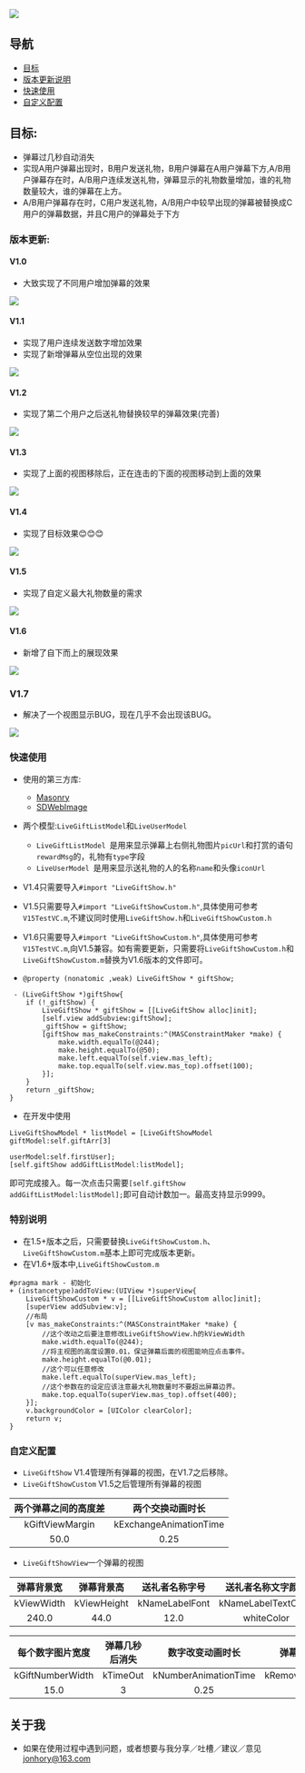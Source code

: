 ![](http://ww1.sinaimg.cn/large/c6a1cfeagy1ffbh46t93nj20ky0dsq3x.jpg)


## 导航
* [目标](#目标)
* [版本更新说明](#版本更新说明)
* [快速使用](#快速使用)
* [自定义配置](#自定义配置)

## <a id="目标"></a>目标:

* 弹幕过几秒自动消失
* 实现A用户弹幕出现时，B用户发送礼物，B用户弹幕在A用户弹幕下方,A/B用户弹幕存在时，A/B用户连续发送礼物，弹幕显示的礼物数量增加，谁的礼物数量较大，谁的弹幕在上方。
* A/B用户弹幕存在时，C用户发送礼物，A/B用户中较早出现的弹幕被替换成C用户的弹幕数据，并且C用户的弹幕处于下方


### <a id="版本更新说明"></a>版本更新:

#### V1.0
* 大致实现了不同用户增加弹幕的效果

![](http://ww4.sinaimg.cn/large/c6a1cfeagw1f9p4246hkgg208g0fdmyy.gif)


#### V1.1
* 实现了用户连续发送数字增加效果
* 实现了新增弹幕从空位出现的效果

![](http://ww4.sinaimg.cn/large/c6a1cfeagw1f9p48oumbkg208g0fd0wo.gif)

#### V1.2
* 实现了第二个用户之后送礼物替换较早的弹幕效果(完善)

![](http://ww3.sinaimg.cn/large/c6a1cfeagw1f9p51eh3ltg208g0fdwif.gif)

#### V1.3
* 实现了上面的视图移除后，正在连击的下面的视图移动到上面的效果

![](http://ww3.sinaimg.cn/large/c6a1cfeagw1f9p6jibv9gg208g0fdq3i.gif)

#### V1.4
* 实现了目标效果😊😊😊

![](http://ww2.sinaimg.cn/large/c6a1cfeagw1f9p7t0w9bng208g0fd0x3.gif)

#### V1.5
* 实现了自定义最大礼物数量的需求

![](http://ww2.sinaimg.cn/large/c6a1cfeagw1favehbqaz9g20b50jrnbh.gif)

#### V1.6
* 新增了自下而上的展现效果

![](http://ww1.sinaimg.cn/large/c6a1cfeagy1ff0axbjpy4g20a30i8whh.gif)

### V1.7
* 解决了一个视图显示BUG，现在几乎不会出现该BUG。

![](http://ww1.sinaimg.cn/large/c6a1cfeagy1fdp2kbbn1sj20af0hy407)

### <a id="快速使用"></a>快速使用
* 使用的第三方库:
  * [Masonry](https://github.com/SnapKit/Masonry)
  * [SDWebImage](https://github.com/rs/SDWebImage)

* 两个模型:`LiveGiftListModel`和`LiveUserModel`
  * `LiveGiftListModel `是用来显示弹幕上右侧礼物图片`picUrl`和打赏的语句`rewardMsg`的，礼物有`type`字段
  * `LiveUserModel `是用来显示送礼物的人的名称`name`和头像`iconUrl`
  
* V1.4只需要导入`#import "LiveGiftShow.h"`
* V1.5只需要导入`#import "LiveGiftShowCustom.h"`,具体使用可参考`V15TestVC.m`,不建议同时使用`LiveGiftShow.h`和`LiveGiftShowCustom.h`
* V1.6只需要导入`#import "LiveGiftShowCustom.h"`,具体使用可参考`V15TestVC.m`,向V1.5兼容。如有需要更新，只需要将`LiveGiftShowCustom.h`和`LiveGiftShowCustom.m`替换为V1.6版本的文件即可。

* `@property (nonatomic ,weak) LiveGiftShow * giftShow;`

```
 - (LiveGiftShow *)giftShow{
    if (!_giftShow) {
        LiveGiftShow * giftShow = [[LiveGiftShow alloc]init];
        [self.view addSubview:giftShow];
        _giftShow = giftShow;
        [giftShow mas_makeConstraints:^(MASConstraintMaker *make) {
            make.width.equalTo(@244);
            make.height.equalTo(@50);
            make.left.equalTo(self.view.mas_left);
            make.top.equalTo(self.view.mas_top).offset(100);
        }];
    }
    return _giftShow;
}
```  

* 在开发中使用

```
LiveGiftShowModel * listModel = [LiveGiftShowModel giftModel:self.giftArr[3] 
                                                   userModel:self.firstUser];
[self.giftShow addGiftListModel:listModel];
```
即可完成接入。每一次点击只需要`[self.giftShow addGiftListModel:listModel];`即可自动计数加一。最高支持显示9999。

### 特别说明
* 在1.5+版本之后，只需要替换`LiveGiftShowCustom.h`、`LiveGiftShowCustom.m`基本上即可完成版本更新。
* 在V1.6+版本中,`LiveGiftShowCustom.m`

```
#pragma mark - 初始化
+ (instancetype)addToView:(UIView *)superView{
    LiveGiftShowCustom * v = [[LiveGiftShowCustom alloc]init];
    [superView addSubview:v];
    //布局
    [v mas_makeConstraints:^(MASConstraintMaker *make) {
        //这个改动之后要注意修改LiveGiftShowView.h的kViewWidth
        make.width.equalTo(@244);
        //将主视图的高度设置0.01，保证弹幕后面的视图能响应点击事件。
        make.height.equalTo(@0.01);
        //这个可以任意修改
        make.left.equalTo(superView.mas_left);
        //这个参数在的设定应该注意最大礼物数量时不要超出屏幕边界。
        make.top.equalTo(superView.mas_top).offset(400);
    }];
    v.backgroundColor = [UIColor clearColor];
    return v;
}
```

### <a id="自定义配置"></a>自定义配置
* `LiveGiftShow` V1.4管理所有弹幕的视图，在V1.7之后移除。
* `LiveGiftShowCustom` V1.5之后管理所有弹幕的视图

|两个弹幕之间的高度差|两个交换动画时长|
|:----------------:|:------------:|
|kGiftViewMargin  |kExchangeAnimationTime|
|50.0               |0.25         |

* `LiveGiftShowView`一个弹幕的视图

|弹幕背景宽|弹幕背景高|送礼者名称字号|送礼者名称文字颜色|礼物寄语字号|礼物寄语文字颜色|
|:------:|:------:|:------:|:------:|:------:|:------:|
|kViewWidth|kViewHeight|kNameLabelFont|kNameLabelTextColor|kGiftLabelFont|kGiftLabelTextColor|
|240.0|44.0|12.0|whiteColor|10.0|orangeColor|

|每个数字图片宽度|弹幕几秒后消失|数字改变动画时长|弹幕消失动画时长|
|:------:|:------:|:------:|:------:|
|kGiftNumberWidth|kTimeOut|kNumberAnimationTime|kRemoveAnimationTime|
|15.0|3|0.25|0.5|

## <a id="关于我"></a>关于我
 * 如果在使用过程中遇到问题，或者想要与我分享／吐槽／建议／意见<jonhory@163.com>

